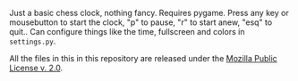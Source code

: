 Just a basic chess clock, nothing fancy. Requires pygame. Press any key or mousebutton to start the clock, "p" to pause, "r" to start anew, "esq" to quit.. Can configure things like the time, fullscreen and colors in `settings.py`.

All the files in this in this repository are released under the [Mozilla Public License v. 2.0](http://www.mozilla.org/MPL/2.0/).